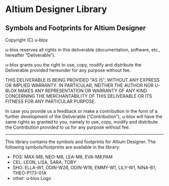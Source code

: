 # Altium Designer Library
Symbols and Footprints for Altium Designer
--------------------------------------------------------------------------------

Copyright (C) u-blox 

u-blox reserves all rights in this deliverable (documentation, software, etc., 
hereafter “Deliverable”). 

u-blox grants you the right to use, copy, modify and distribute the Deliverable
provided hereunder for any purpose without fee.  

THIS DELIVERABLE IS BEING PROVIDED "AS IS", WITHOUT ANY EXPRESS OR IMPLIED 
WARRANTY. IN PARTICULAR, NEITHER THE AUTHOR NOR U-BLOX MAKES ANY REPRESENTATION 
OR WARRANTY OF ANY KIND CONCERNING THE MERCHANTABILITY OF THIS DELIVERABLE 
OR ITS FITNESS FOR ANY PARTICULAR PURPOSE.

In case you provide us a feedback or make a contribution in the form of a 
further development of the Deliverable (“Contribution”), u-blox will have the 
same rights as granted to you, namely to use, copy, modify and distribute the 
Contribution provided to us for any purpose without fee.

-------------------------------------------------------------------------------

This library contains the symbols and footprints for Altium Designer. 
The following symbols/footprints are available in the library:
* POS:   MAX-M8, NEO-M8, LEA-M8, EVA-M8,PAM
* CEL:   LEON, LISA, SARA, TOBY
* SHO:   ELLA-W1, ODIN-W26, ODIN-W16, EMMY-W1, LILY-W1, NINA-B1, THEO-P173-01A
* other: u-blox Logo

